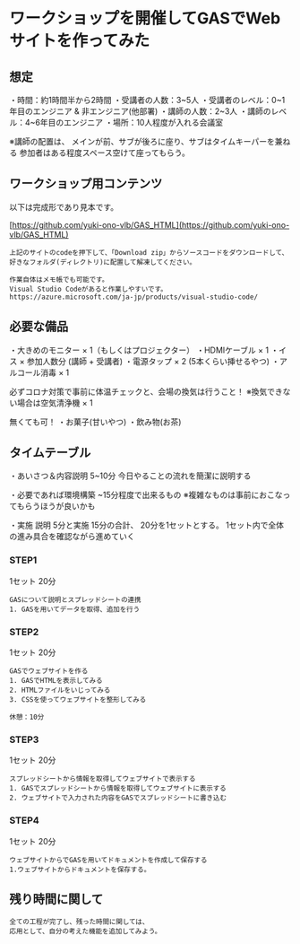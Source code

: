 # ワークショップを開催してGASでWebサイトを作ってみた

## 想定

・時間：約1時間半から2時間
・受講者の人数：3~5人
・受講者のレベル：0~1年目のエンジニア & 非エンジニア(他部署)
・講師の人数：2~3人
・講師のレベル：4~6年目のエンジニア
・場所：10人程度が入れる会議室

※講師の配置は、
メインが前、サブが後ろに座り、サブはタイムキーパーを兼ねる
参加者はある程度スペース空けて座ってもらう。

## ワークショップ用コンテンツ

以下は完成形であり見本です。  

[https://github.com/yuki-ono-vlb/GAS_HTML](https://github.com/yuki-ono-vlb/GAS_HTML)

```
上記のサイトのcodeを押下して、「Download zip」からソースコードをダウンロードして、
好きなフォルダ(ディレクトリ)に配置して解凍してください。
```

```
作業自体はメモ帳でも可能です。
Visual Studio Codeがあると作業しやすいです。
https://azure.microsoft.com/ja-jp/products/visual-studio-code/
```

## 必要な備品

・大きめのモニター × 1（もしくはプロジェクター）
・HDMIケーブル × 1
・イス × 参加人数分 (講師 + 受講者)
・電源タップ × 2 (5本くらい挿せるやつ)
・アルコール消毒 × 1

必ずコロナ対策で事前に体温チェックと、会場の換気は行うこと！
※換気できない場合は空気清浄機 × 1

無くても可！
・お菓子(甘いやつ)
・飲み物(お茶)

## タイムテーブル

・あいさつ＆内容説明 5~10分
今日やることの流れを簡潔に説明する

・必要であれば環境構築 ~15分程度で出来るもの
※複雑なものは事前におこなってもらうほうが良いかも

・実施
説明 5分と実施 15分の合計、
20分を1セットとする。
1セット内で全体の進み具合を確認ながら進めていく

### STEP1

1セット 20分

```
GASについて説明とスプレッドシートの連携
1. GASを用いてデータを取得、追加を行う
```

### STEP2

1セット 20分

```
GASでウェブサイトを作る
1. GASでHTMLを表示してみる
2. HTMLファイルをいじってみる
3. CSSを使ってウェブサイトを整形してみる
```

``` warn
休憩：10分
```

### STEP3

1セット 20分

```
スプレッドシートから情報を取得してウェブサイトで表示する
1. GASでスプレッドシートから情報を取得してウェブサイトに表示する
2. ウェブサイトで入力された内容をGASでスプレッドシートに書き込む
```

### STEP4

1セット 20分

```
ウェブサイトからでGASを用いてドキュメントを作成して保存する
1.ウェブサイトからドキュメントを保存する。
```

## 残り時間に関して

```
全ての工程が完了し、残った時間に関しては、
応用として、自分の考えた機能を追加してみよう。
```
